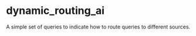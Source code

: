 # dynamic_routing_ai
A simple set of queries to indicate how to route queries to different sources. 

